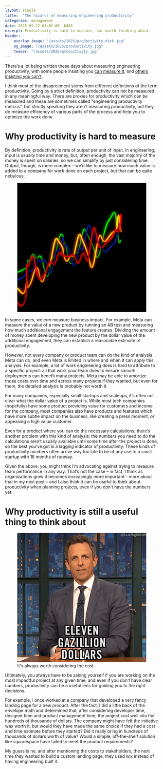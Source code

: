 ```yaml
---
layout: single
title:  "The hazards of measuring engineering productivity"
categories: management
date: 2025-09-12 01:01:00 -0400
excerpt: Productivity is hard to measure, but worth thinking about.
header:
    overlay_image: "/assets/2025/productivity-dark.jpg"
    og_image: "/assets/2025/productivity.jpg"
    teaser: "/assets/2025/productivity.jpg"
---
```


There’s a lot being written these days about measuring engineering productivity, with some people insisting you [can measure it](https://jellyfish.co/library/engineering-productivity/), and [others insisting you can't](https://www.reddit.com/r/EngineeringManagers/comments/1f51ibl/engineering_productivity_metrics_tools_that_you/).

I think most of the disagreement stems from different definitions of the term productivity. Going by a strict definition, productivity can not be measured in any meaningful way. There are proxies for productivity which can be measured and these are sometimes called "engineering productivity metrics", but strictly speaking they aren't measuring productivity, but they do measure efficiency of various parts of the process and help you to optimize the work done.

# Why productivity is hard to measure

By definition, productivity is rate of output per unit of input. In engineering, input is usually time and money, but, often enough, the vast majority of the money is spent on salaries, so we can simplify by just considering time. Output, though, is more complex – we’d like to measure how much value is added to a company for work done on each project, but that can be quite nebulous.

<figure>
    <img
		 src="/assets/2025/productivity.gif"
         alt="Animated GIF of an unlabeled graph of multiple things which broadly move together, but have many small ripples that don't match up.">
</figure>

In some cases, we *can* measure business impact. For example, Meta can measure the value of a new product by running an AB test and measuring how much additional engagement the feature creates. Dividing the amount of money spent developing the new product by the dollar value of the additional engagement, they can establish a reasonable estimate of productivity.

However, not every company or product team can do the kind of analysis Meta can do, and even Meta is limited in where and when it can apply this analysis. For example, a lot of work engineering does is hard to attribute to a specific project: all that work your team does to ensure smooth deployments can benefit many projects. Meta may be able to amortize those costs over time and across many projects if they wanted, but even for them, the detailed analysis is probably not worth it.

For many companies, especially small startups and scaleups, it’s often not clear what the dollar value of a project is. While most tech companies (hopefully) have some product providing value for customers and income for the company, most companies also have products and features which have more subtle impact on the business, like creating a press moment, or appeasing a high value customer.

Even for a product where you can do the necessary calculations, there’s another problem with this kind of analysis: the numbers you need to do the calculations aren’t usually available until some time after the project is done, so the best you’ve got is a lagging indicator of productivity. These kinds of productivity numbers often arrive way too late to be of any use to a small startup with 18 months of runway.

Given the above, you might think I’m advocating against trying to measure team performance in any way. That’s not the case – in fact, I think as organizations grow it becomes increasingly more important – more about that in my next post – and I also think it can be useful to think about productivity when planning projects, even if you don't have the numbers yet.

# Why productivity is still a useful thing to think about

<figure>
    <img
		 src="/assets/2025/expensive.gif"
         alt="Animated GIF of seth meyers speaking. The caption reads ELEVEN GAZILLION DOLLARS">
    <figcaption>It's always worth considering the cost.</figcaption>
</figure>

Ultimately, you always have to be asking yourself if you are working on the most impactful project at any given time, and even if you don’t have clear numbers, productivity can be a useful lens for guiding you to the right decisions.

For example, I once worked at a company that developed a very fancy landing page for a new product. After the fact, I did a little back of the envelope math and determined that, after considering developer time, designer time and product management time, the project cost well into the hundreds of thousands of dollars. The company might have felt the initiative was worth it, but would they have made the same choice if they had a cost and time estimate before they started? Did it really bring in hundreds of thousands of dollars worth of value? Would a simple, off-the-shelf solution like squarespace have failed to meet the product requirements?

My guess is no, and after mentioning the costs to stakeholders, the next time they wanted to build a custom landing page, they used wix instead of having engineering built it.

